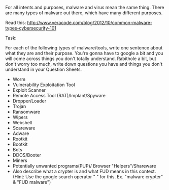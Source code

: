 For all intents and purposes, malware and virus mean the same thing. There are many types of malware out there, which have many different purposes.

Read this: <http://www.veracode.com/blog/2012/10/common-malware-types-cybersecurity-101>

Task:

For each of the following types of malware/tools, write one sentence about what they are and their purpose. You're gonna have to google a bit and you will come across things you don't totally understand. Rabithole a bit, but don't worry too much, write down questions you have and things you don't understand in your Question Sheets.

* Worm
* Vulnerability Exploitation Tool
* Exploit Scanner
* Remote Access Tool (RAT)/Implant/Spyware
* Dropper/Loader
* Trojan
* Ransomware
* Wipers
* Webshell
* Scareware	    
* Adware
* Rootkit
* Bootkit
* Bots
* DDOS/Booter
* Miners
* Potentially unwanted programs(PUP)/ Browser "Helpers"/Shareware
* Also describe what a crypter is and what FUD means in this context.  (Hint: Use the google search operator " " for this. Ex. "malware crypter" & "FUD malware")
